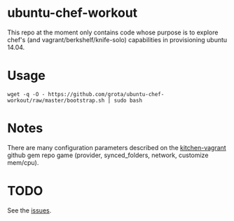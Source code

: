 ubuntu-chef-workout
===================

This repo at the moment only contains code whose purpose is to explore chef's
(and vagrant/berkshelf/knife-solo) capabilities in provisioning ubuntu 14.04.

Usage
=====

`wget -q -O - https://github.com/grota/ubuntu-chef-workout/raw/master/bootstrap.sh | sudo bash`

Notes
=====

There are many configuration parameters described on the [kitchen-vagrant][1]
github gem repo game (provider, synced_folders, network, customize mem/cpu).

TODO
====

See the [issues][3].

[1]: https://github.com/test-kitchen/kitchen-vagrant
[2]: https://github.com/fnichol/chef-rvm
[3]: https://github.com/grota/ubuntu-chef-workout/issues

